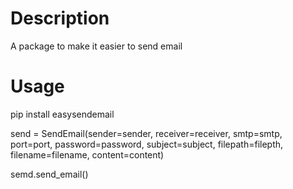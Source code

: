 # Description
A package to make it easier to send email
# Usage
pip install easysendemail

send = SendEmail(sender=sender, receiver=receiver, smtp=smtp, port=port, password=password, subject=subject, filepath=filepth, filename=filename, content=content)

semd.send_email()
